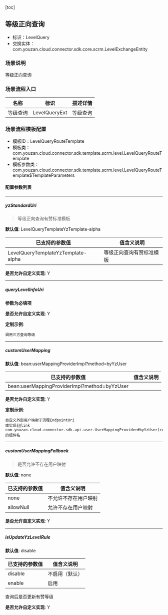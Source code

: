 [toc]

## 等级正向查询
- 标识：LevelQuery
- 交换实体：com.youzan.cloud.connector.sdk.core.scrm.LevelExchangeEntity
### 场景说明
等级正向查询
### 场景流程入口

名称 | 标识 | 描述详情
---|---|---
等级查询 | LevelQueryExt | 等级查询

### 场景流程模板配置
- 模板ID：LevelQueryRouteTemplate
- 模板类：com.youzan.cloud.connector.sdk.template.scrm.level.LevelQueryRouteTemplate
- 模板参数类：com.youzan.cloud.connector.sdk.template.scrm.level.LevelQueryRouteTemplate$TemplateParameters

#### 配置参数列表

---
##### yzStandardUri
> 等级正向查询有赞标准模板

**默认值**: LevelQueryTemplateYzTemplate-alpha

已支持的参数值 | 值含义说明
---|---
LevelQueryTemplateYzTemplate-alpha | 等级正向查询有赞标准模板

**是否允许自定义实现**: Y

---
##### queryLevelInfoUri
> 

**参数为必填项**


**是否允许自定义实现**: Y


**定制示例**:
```
调用三方查询等级
```
---
##### customUserMapping
> 

**默认值**: bean:userMappingProviderImpl?method=byYzUser

已支持的参数值 | 值含义说明
---|---
bean:userMappingProviderImpl?method=byYzUser | 

**是否允许自定义实现**: Y


**定制示例**:
```
自定义外部用户映射子流程EndpointUri
或实现{@link com.youzan.cloud.connector.sdk.api.user.UserMappingProvider#byYzUser(com.youzan.cloud.connector.sdk.api.user.model.ByYzUserQryParam)}的组件名
```
---
##### customUserMappingFallback
> 是否允许不存在用户映射

**默认值**: none

已支持的参数值 | 值含义说明
---|---
none | 不允许不存在用户映射
allowNull | 允许不存在用户映射

**是否允许自定义实现**: Y

---
##### isUpdateYzLevelRule
> 

**默认值**: disable

已支持的参数值 | 值含义说明
---|---
disable | 不启用（默认）
enable | 启用
查询后是否更新有赞等级

**是否允许自定义实现**: Y


